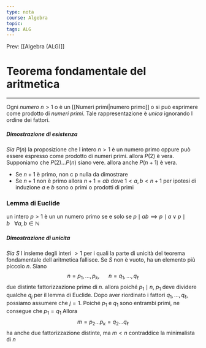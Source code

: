 ```yaml
---
type: nota
course: Algebra
topic: 
tags: ALG
---
```


Prev: [[Algebra (ALG)]]

# Teorema fondamentale del aritmetica
---
Ogni _numero_ $n>1$ o è un  [[Numeri primi|numero primo]] o si può esprimere come prodotto di _numeri primi_. 
Tale rappresentazione è _unica_ ignorando l ordine dei fattori.

##### Dimostrazione di esistenza
_Sia_ $P(n)$ la proposizione che l intero $n>1$ è un numero primo oppure può essere espresso come prodotto di numeri primi. allora $P(2)$ è vera. Supponiamo che $P(2)…P(n)$ siano vere. allora anche $P(n+1)$ è vera.
- Se $n+1$ è primo, non c p nulla da dimostrare 
- Se $n+1$ non è primo allora $n+1=ab$ dove $1 <a,b < n+1$ per ipotesi di induzione $a$ e $b$ sono o primi o prodotti di primi


### Lemma di Euclide 
un intero $p>1$ è un un numero primo se e solo se $p\mid ab \implies p \mid a \lor p \mid b \ \ \ \forall a,b \in \mathbb{N}$ 

##### Dimostrazione di unicita 
_Sia_ $S$ l insieme degli interi $>1$ per i quali la parte di unicità del teorema fondamentale dell aritmetica fallisce. Se $S$ non è vuoto, ha un elemento più piccolo $n$. Siano 
$$n = p_1,\dots,p_k, \ \ \ \ \ \ n = q_1, \dots,q_\ell$$
due distinte fattorizzazione prime di $n$. allora poiché $p_1\mid n$, $p_1$ deve dividere qualche $q_j$ per il lemma di Euclide. Dopo aver riordinato i fattori $q_1,\dots,q_\ell$, possiamo assumere che $j=1$. Poiché $p_1$ e $q_1$ sono entrambi primi, ne consegue che $p_1=q_1$ Allora $$m=p_2\dots p_k= q_2 \dots q_\ell$$
ha anche due fattorizzazione distinte, ma $m < n$ contraddice la minimalista di $n$